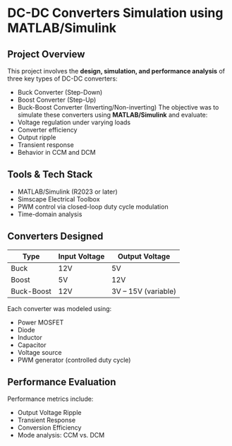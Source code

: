 # DC-DC Converters Simulation using MATLAB/Simulink
## Project Overview
This project involves the **design, simulation, and performance analysis** of three key types of DC-DC converters:
- Buck Converter (Step-Down)
- Boost Converter (Step-Up)
- Buck-Boost Converter (Inverting/Non-inverting)
The objective was to simulate these converters using **MATLAB/Simulink** and evaluate:
- Voltage regulation under varying loads
- Converter efficiency
- Output ripple
- Transient response
- Behavior in CCM and DCM
## Tools & Tech Stack
- MATLAB/Simulink (R2023 or later)
- Simscape Electrical Toolbox
- PWM control via closed-loop duty cycle modulation
- Time-domain analysis
## Converters Designed
| Type        | Input Voltage | Output Voltage        |
|-------------|---------------|------------------------|
| Buck        | 12V           | 5V                     |
| Boost       | 5V            | 12V                    |
| Buck-Boost  | 12V           | 3V – 15V (variable)    |
Each converter was modeled using:
- Power MOSFET
- Diode
- Inductor
- Capacitor
- Voltage source
- PWM generator (controlled duty cycle)
## Performance Evaluation
Performance metrics include:
- Output Voltage Ripple
- Transient Response
- Conversion Efficiency
- Mode analysis: CCM vs. DCM
